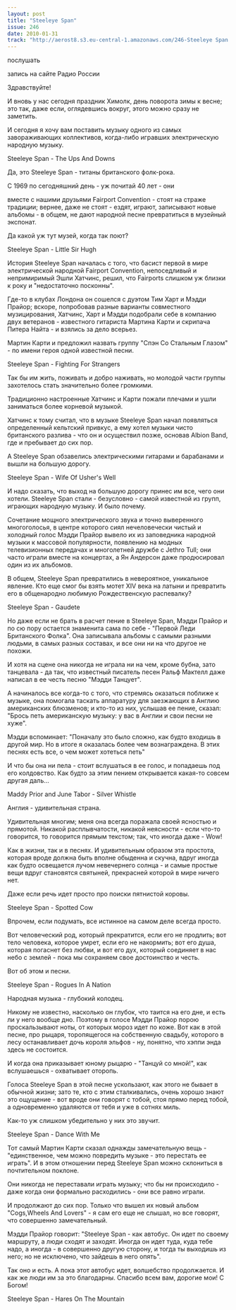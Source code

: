 ```yaml
---
layout: post
title: "Steeleye Span"
issue: 246
date: 2010-01-31
track: "http://aerost8.s3.eu-central-1.amazonaws.com/246-Steeleye Span.mp3"
---
```


послушать

запись на сайте Радио России

Здравствуйте!

И вновь у нас сегодня праздник Химолк, день поворота зимы к весне; это так, даже если, оглядевшись вокруг, этого можно сразу не заметить.

И сегодня я хочу вам поставить музыку одного из самых завораживающих коллективов, когда-либо игравших электрическую народную музыку.

Steeleye Span - The Ups And Downs

Да, это Steeleye Span - титаны британского фолк-рока.

C 1969 по сегодняшний день - уж почитай 40 лет - они

вместе с нашими друзьями Fairport Convention - стоят на страже традиции; вернее, даже не стоят - ездят, играют, записывают новые альбомы - в общем, не дают народной песне превратиться в музейный экспонат.

Да какой уж тут музей, когда так поют?

Steeleye Span - Little Sir Hugh

История Steeleye Span началась с того, что басист первой в мире электрической народной Fairport Convention, непоседливый и непримиримый Эшли Хатчинс, решил, что Fairports слишком уж близки к року и "недостаточно посконны".

Где-то в клубах Лондона он сошелся с дуэтом Тим Харт и Мэдди Прайор; вскоре, попробовав разные варианты совместного музицирования, Хатчинс, Харт и Мэдди подобрали себе в компанию двух ветеранов - известного гитариста Мартина Карти и скрипача Питера Найта - и взялись за дело всерьез.

Мартин Карти и предложил назвать группу "Спэн Со Стальным Глазом" - по имени героя одной известной песни.

Steeleye Span - Fighting For Strangers

Так бы им жить, поживать и добро наживать, но молодой части группы захотелось стать значительно более громкими.

Традиционно настроенные Хатчинс и Карти пожали плечами и ушли заниматься более корневой музыкой.

Хатчинс к тому считал, что в музыке Steeleye Span начал появляться определенный кельтский привкус, а ему хотел музыки чисто британского разлива - что он и осуществил позже, основав Albion Band, где и пребывает до сих пор.

А Steeleye Span обзавелись электрическими гитарами и барабанами и вышли на большую дорогу.

Steeleye Span - Wife Of Usher's Well

И надо сказать, что выход на большую дорогу принес им все, чего они хотели. Steeleye Span стали - безусловно - самой известной из групп, играющих народную музыку. И было почему.

Сочетание мощного электрического звука и точно выверенного многоголосья, в центре которого сиял нечеловечески чистый и холодный голос Мэдди Прайор вывело их из заповедника народной музыки к массовой популярности, появлению на модных телевизионных передачах и многолетней дружбе с Jethro Tull; они часто играли вместе на концертах, а Ян Андерсон даже продюсировал один из их альбомов.

В общем, Steeleye Span превратились в невероятное, уникальное явление. Кто еще смог бы взять мотет XIV века на латыни и превратить его в общенародно любимую Рождественскую распевалку?

Steeleye Span - Gaudete

Но даже если не брать в расчет пение в Steeleye Span, Мэдди Прайор и по сю пору остается знаменита сама по себе - "Первой Леди Британского Фолка". Она записывала альбомы с самыми разными людьми, в самых разных составах, и все они ни на что другое не похожи.

И хотя на сцене она никогда не играла ни на чем, кроме бубна, зато танцевала - да так, что известный писатель песен Ральф Мактелл даже написал в ее честь песню "Мэдди Танцует".

А начиналось все когда-то с того, что стремясь оказаться поближе к музыке, она помогала таскать аппаратуру для заезжающих в Англию американских блюзменов; и кто-то из них, услышав ее пение, сказал: "Брось петь американскую музыку: у вас в Англии и свои песни не хуже".

Мэдди вспоминает: "Поначалу это было сложно, как будто входишь в другой мир. Но в итоге я оказалась более чем вознаграждена. В этих песнях есть все, о чем может хотеться петь"

И что бы она ни пела - стоит вслушаться в ее голос, и попадаешь под его колдовство. Как будто за этим пением открывается какая-то совсем другая даль...

Maddy Prior and June Tabor - Silver Whistle

Англия - удивительная страна.

Удивительная многим; меня она всегда поражала своей ясностью и прямотой. Никакой расплывчатости, никакой неясности - если что-то говорится, то говорится прямым текстом; так, что иногда даже - Wow!

Как в жизни, так и в песнях. И удивительным образом эта простота, которая вроде должна быть вполне обыденна и скучна, вдруг иногда как будто освещается лучом невечернего солнца - и самые простые вещи вдруг становятся святыней, прекрасней которой в мире ничего нет.

Даже если речь идет просто про поиски пятнистой коровы.

Steeleye Span - Spotted Cow

Впрочем, если подумать, все истинное на самом деле всегда просто.

Вот человеческий род, который прекратится, если его не продлить; вот тело человека, которое умрет, если его не накормить; вот его душа, которая погаснет без любви, и вот его дух, который соединяет в нас небо с землей - пока мы сохраняем свое достоинство и честь.

Вот об этом и песни.

Steeleye Span - Rogues In A Nation

Народная музыка - глубокий колодец.

Никому не известно, насколько он глубок, что таится на его дне, и есть ли у него вообще дно. Поэтому в голосе Мэдди Прайор порою проскальзывают ноты, от которых мороз идет по коже. Вот как в этой песне, про рыцаря, торопящегося на собственную свадьбу, которого в лесу останавливает дочь короля эльфов - ну, понятно, что хэппи энда здесь не состоится.

И когда она приказывает юному рыцарю - "Танцуй со мной!", как вслушаешься - охватывает оторопь.

Голоса Steeleye Span в этой песне ускользают, как этого не бывает в обычной жизни; зато те, кто с этим сталкивались, очень хорошо знают это ощущение - вот вроде они говорят с тобой, стоя прямо перед тобой, а одновременно удаляются от тебя и уже в сотнях миль.

Как-то уж слишком убедительно у них это звучит.

Steeleye Span - Dance With Me

Тот самый Мартин Карти сказал однажды замечательную вещь - "единственное, чем можно повредить музыке - это перестать ее играть". И в этом отношении перед Steeleye Span можно склониться в почтительном поклоне.

Они никогда не переставали играть музыку; что бы ни происходило - даже когда они формально расходились - они все равно играли.

И продолжают до сих пор. Только что вышел их новый альбом "Cogs,Wheels And Lovers" - я сам его еще не слышал, но все говорят, что совершенно замечательный.

Мэдди Прайор говорит: "Steeleye Span - как автобус. Он идет по своему маршруту, а люди сходят и заходят. Иногда он идет туда, куда тебе надо, а иногда - в совершенно другую сторону, и тогда ты выходишь из него; но не исключено, что зайдешь в него опять".

Так оно и есть. А пока этот автобус идет, волшебство продолжается. И как же люди им за это благодарны. Спасибо всем вам, дорогие мои! С Богом!

Steeleye Span - Hares On The Mountain
